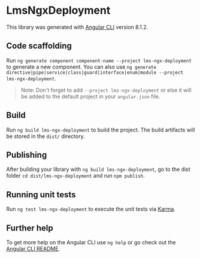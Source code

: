 # LmsNgxDeployment

This library was generated with [Angular CLI](https://github.com/angular/angular-cli) version 8.1.2.

## Code scaffolding

Run `ng generate component component-name --project lms-ngx-deployment` to generate a new component. You can also use `ng generate directive|pipe|service|class|guard|interface|enum|module --project lms-ngx-deployment`.
> Note: Don't forget to add `--project lms-ngx-deployment` or else it will be added to the default project in your `angular.json` file. 

## Build

Run `ng build lms-ngx-deployment` to build the project. The build artifacts will be stored in the `dist/` directory.

## Publishing

After building your library with `ng build lms-ngx-deployment`, go to the dist folder `cd dist/lms-ngx-deployment` and run `npm publish`.

## Running unit tests

Run `ng test lms-ngx-deployment` to execute the unit tests via [Karma](https://karma-runner.github.io).

## Further help

To get more help on the Angular CLI use `ng help` or go check out the [Angular CLI README](https://github.com/angular/angular-cli/blob/master/README.md).
